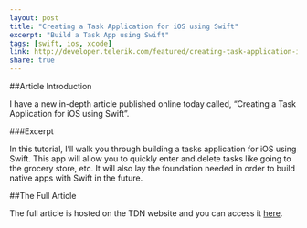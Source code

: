```yaml
---
layout: post
title: "Creating a Task Application for iOS using Swift"
excerpt: "Build a Task App using Swift"
tags: [swift, ios, xcode]
link: http://developer.telerik.com/featured/creating-task-application-ios-using-swift/
share: true
---
```

##Article Introduction

I have a new in-depth article published online today called, “Creating a Task Application for iOS using Swift”. 

###Excerpt 

In this tutorial, I’ll walk you through building a tasks application for iOS using Swift. This app will allow you to quickly enter and delete tasks like going to the grocery store, etc. It will also lay the foundation needed in order to build native apps with Swift in the future.

##The Full Article

The full article is hosted on the TDN website and you can access it [here](http://developer.telerik.com/featured/creating-task-application-ios-using-swift/).